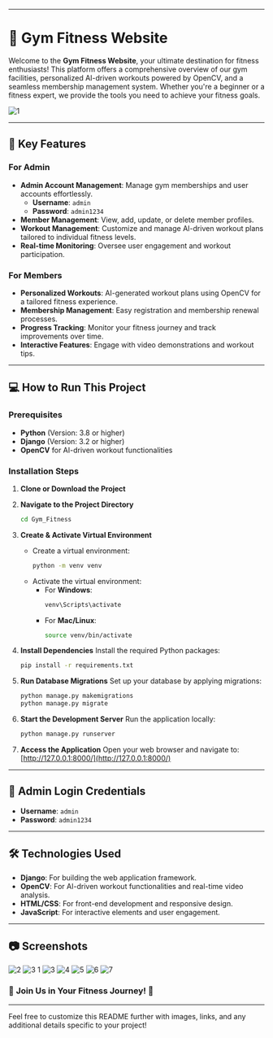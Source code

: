
---

# 💪 Gym Fitness Website

Welcome to the **Gym Fitness Website**, your ultimate destination for fitness enthusiasts! This platform offers a comprehensive overview of our gym facilities, personalized AI-driven workouts powered by OpenCV, and a seamless membership management system. Whether you're a beginner or a fitness expert, we provide the tools you need to achieve your fitness goals.

![1](https://github.com/user-attachments/assets/12dd32b1-6453-46d6-9d59-01295b2b15cc)

---

## 🚀 Key Features

### For Admin
- **Admin Account Management**: Manage gym memberships and user accounts effortlessly.
  - **Username**: `admin`
  - **Password**: `admin1234`
- **Member Management**: View, add, update, or delete member profiles.
- **Workout Management**: Customize and manage AI-driven workout plans tailored to individual fitness levels.
- **Real-time Monitoring**: Oversee user engagement and workout participation.

### For Members
- **Personalized Workouts**: AI-generated workout plans using OpenCV for a tailored fitness experience.
- **Membership Management**: Easy registration and membership renewal processes.
- **Progress Tracking**: Monitor your fitness journey and track improvements over time.
- **Interactive Features**: Engage with video demonstrations and workout tips.

---

## 💻 How to Run This Project

### Prerequisites
- **Python** (Version: 3.8 or higher)
- **Django** (Version: 3.2 or higher)
- **OpenCV** for AI-driven workout functionalities

### Installation Steps

1. **Clone or Download the Project**


2. **Navigate to the Project Directory**
   ```bash
   cd Gym_Fitness
   ```

3. **Create & Activate Virtual Environment**
   - Create a virtual environment:
     ```bash
     python -m venv venv
     ```
   - Activate the virtual environment:
     - For **Windows**:
       ```bash
       venv\Scripts\activate
       ```
     - For **Mac/Linux**:
       ```bash
       source venv/bin/activate
       ```

4. **Install Dependencies**
   Install the required Python packages:
   ```bash
   pip install -r requirements.txt
   ```

5. **Run Database Migrations**
   Set up your database by applying migrations:
   ```bash
   python manage.py makemigrations
   python manage.py migrate
   ```

6. **Start the Development Server**
   Run the application locally:
   ```bash
   python manage.py runserver
   ```

7. **Access the Application**
   Open your web browser and navigate to:
   [http://127.0.0.1:8000/](http://127.0.0.1:8000/) 

---

## 📜 Admin Login Credentials
- **Username**: `admin`
- **Password**: `admin1234`

---

## 🛠️ Technologies Used
- **Django**: For building the web application framework.
- **OpenCV**: For AI-driven workout functionalities and real-time video analysis.
- **HTML/CSS**: For front-end development and responsive design.
- **JavaScript**: For interactive elements and user engagement.

---

## 📷 Screenshots
![2](https://github.com/user-attachments/assets/07d4aed1-6831-477a-aa3c-49fdce849f5c)
![3 1](https://github.com/user-attachments/assets/aaf1e867-417a-43ed-8537-6f409adf0bcd)
![3](https://github.com/user-attachments/assets/8d0fd8c6-9339-4df9-9bc7-4f94b36fb662)
![4](https://github.com/user-attachments/assets/32a39b24-a0dd-40e3-9973-b2b5e16fefa4)
![5](https://github.com/user-attachments/assets/13734b52-df23-4264-b00c-c68a61e1d51d)
![6](https://github.com/user-attachments/assets/3c3a29e6-8d42-443e-9c29-452cd75e8295)
![7](https://github.com/user-attachments/assets/a7cbb7ac-d84d-45e0-8da1-162b550fe062)

### 🌟 **Join Us in Your Fitness Journey!** 🌟

---

Feel free to customize this README further with images, links, and any additional details specific to your project!
